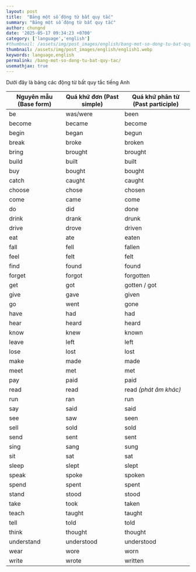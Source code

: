 ```yaml
---
layout: post
title:  "Bảng một số động từ bất quy tắc"
summary: "Bảng một số động từ bất quy tắc"
author: chungnd
date: '2025-05-17 09:34:23 +0700'
category: ['language','english']
#thumbnail: /assets/img/post_images/english/bang-mot-so-dong-tu-bat-quy-tac.png
thumbnail: /assets/img/post_images/english/english1.webp
keywords: language,english
permalink: /bang-mot-so-dong-tu-bat-quy-tac/
usemathjax: true
---
```

Dưới đây là bảng các động từ bất quy tắc tiếng Anh

| Nguyên mẫu (Base form) | Quá khứ đơn (Past simple) | Quá khứ phân từ (Past participle) |
|------------------------|----------------------------|------------------------------------|
| be                    | was/were                  | been                               |
| become                | became                    | become                             |
| begin                 | began                     | begun                              |
| break                 | broke                     | broken                             |
| bring                 | brought                   | brought                            |
| build                 | built                     | built                              |
| buy                   | bought                    | bought                             |
| catch                 | caught                    | caught                             |
| choose                | chose                     | chosen                             |
| come                  | came                      | come                               |
| do                    | did                       | done                               |
| drink                 | drank                     | drunk                              |
| drive                 | drove                     | driven                             |
| eat                   | ate                       | eaten                              |
| fall                  | fell                      | fallen                             |
| feel                  | felt                      | felt                               |
| find                  | found                     | found                              |
| forget                | forgot                    | forgotten                          |
| get                   | got                       | gotten / got                       |
| give                  | gave                      | given                              |
| go                    | went                      | gone                               |
| have                  | had                       | had                                |
| hear                  | heard                     | heard                              |
| know                  | knew                      | known                              |
| leave                 | left                      | left                               |
| lose                  | lost                      | lost                               |
| make                  | made                      | made                               |
| meet                  | met                       | met                                |
| pay                   | paid                      | paid                               |
| read                  | read                      | read *(phát âm khác)*             |
| run                   | ran                       | run                                |
| say                   | said                      | said                               |
| see                   | saw                       | seen                               |
| sell                  | sold                      | sold                               |
| send                  | sent                      | sent                               |
| sing                  | sang                      | sung                               |
| sit                   | sat                       | sat                                |
| sleep                 | slept                     | slept                              |
| speak                 | spoke                     | spoken                             |
| spend                 | spent                     | spent                              |
| stand                 | stood                     | stood                              |
| take                  | took                      | taken                              |
| teach                 | taught                    | taught                             |
| tell                  | told                      | told                               |
| think                 | thought                   | thought                            |
| understand            | understood                | understood                         |
| wear                  | wore                      | worn                               |
| write                 | wrote                     | written                            |
